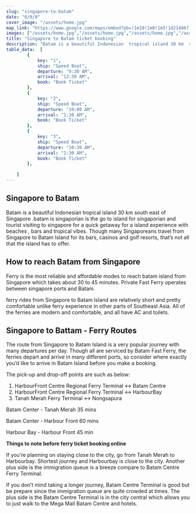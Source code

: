 ```yaml
---
slug: "singapore-to-batam"
date: "0/0/0"
cover_image: "/assets/home.jpg"
map_link: "https://www.google.com/maps/embed?pb=!1m10!1m8!1m3!1d214667.48232633757!2d103.79171188651603!3d1.2855878990545182!3m2!1i1024!2i768!4f13.1!5e0!3m2!1sen!2sin!4v1674238229834!5m2!1sen!2sin"
images: ["/assets/home.jpg","/assets/home.jpg","/assets/home.jpg","/assets/home.jpg","/assets/home.jpg","/assets/home.jpg" ]
title: "Singapore to Batam ticket booking"
description: "Batam is a beautiful Indonesian  tropical island 30 km  south east of Singapore .batam is singaporian is the go to island for singaporian and tourist visiting to singapore for a quick getaway for a island experience with beaches , bars and tropical vibes. Though many Singaporeans travel from Singapore to Batam Island for its bars, casinos and golf resorts, that’s not all that the island has to offer."
table_data:  [
		{
			key: "1",
			ship: "Speed Boat",
			departure: "9:30 AM",
			arrival: "12:30 AM",
			book: "Book Ticket"
		},
		{
			key: "2",
			ship: "Speed Boat",
			departure: "10:00 AM",
			arrival: "1:30 AM",
			book: "Book Ticket"
		},
		{
			key: "3",
			ship: "Speed Boat",
			departure: "10:30 AM",
			arrival: "2:30 AM",
			book: "Book Ticket"
		},
		
	]
---
```


## Singapore to Batam

Batam is a beautiful Indonesian tropical island 30 km south east of Singapore
.batam is singaporian is the go to island for singaporian and tourist visiting
to singapore for a quick getaway for a island experience with beaches , bars and
tropical vibes. Though many Singaporeans travel from Singapore to Batam Island
for its bars, casinos and golf resorts, that’s not all that the island has to
offer.

## How to reach Batam from Singapore

Ferry is the most reliable and affordable modes to reach batam island from
Singapore which takes about 30 to 45 minutes. Private Fast Ferry operates
between singapore ports and Batam.

ferry rides from Singapore to Batam Island are relatively short and pretty
comfortable unlike ferry experience in other parts of Southeast Asia. All of the
ferries are modern and comfortable, and all have AC and toilets.

## Singapore to Battam - Ferry Routes

The route from Singapore to Batam Island is a very popular journey with many
departures per day. Though all are serviced by Batam Fast Ferry, the ferries
depart and arrive in many different ports, so consider where exactly you’d like
to arrive in Batam Island before you make a booking.

The pick-up and drop-off points are such as below:

1.  HarbourFront Centre Regional Ferry Terminal ↔ Batam Centre
2.  HarbourFront Centre Regional Ferry Terminal ↔ HarbourBay
3.  Tanah Merah Ferry Terminal ↔ Nongsapura

Batam Center - Tanah Merah 35 mins

Batam Center - Harbour Front 60 mins

Harbour Bay - Harbour Front 45 min

**Things to note before ferry ticket booking online**

If you’re planning on staying close to the city, go from Tanah Merah to
Harbourbay. Shortest journey and Harbourbay is close to the city. Another plus
side is the immigration queue is a breeze compare to Batam Centre Ferry
Terminal.

If you don’t mind taking a longer journey, Batam Centre Terminal is good but be
prepare since the immigration queue are quite crowded at times. The plus side is
the Batam Centre Terminal is in the city central which allows you to just walk
to the Mega Mall Batam Centre and hotels.
